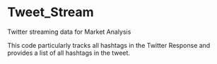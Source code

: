 # Tweet_Stream
Twitter streaming data for Market Analysis

This code particularly tracks all hashtags in the Twitter Response and provides a list of all hashtags in the tweet.
